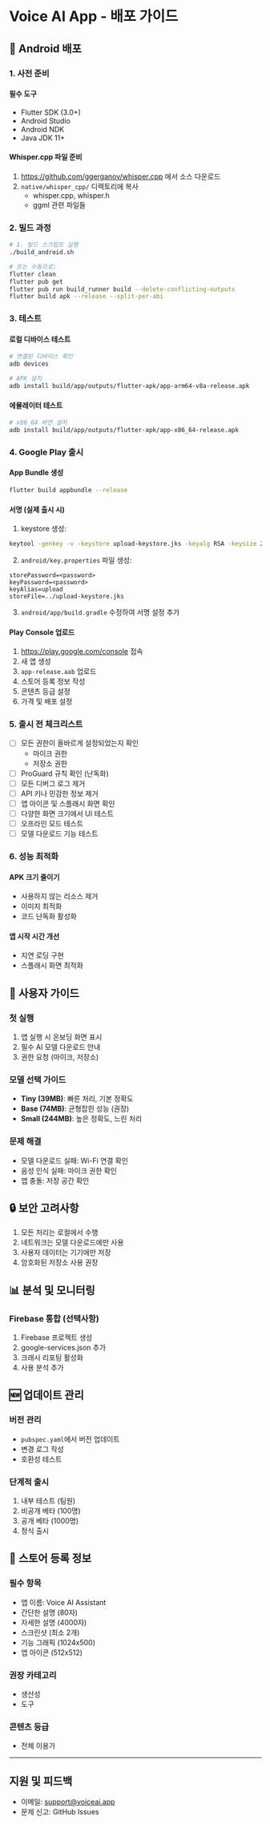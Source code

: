 # Voice AI App - 배포 가이드

## 🚀 Android 배포

### 1. 사전 준비

#### 필수 도구
- Flutter SDK (3.0+)
- Android Studio
- Android NDK
- Java JDK 11+

#### Whisper.cpp 파일 준비
1. https://github.com/ggerganov/whisper.cpp 에서 소스 다운로드
2. `native/whisper_cpp/` 디렉토리에 복사
   - whisper.cpp, whisper.h
   - ggml 관련 파일들

### 2. 빌드 과정

```bash
# 1. 빌드 스크립트 실행
./build_android.sh

# 또는 수동으로:
flutter clean
flutter pub get
flutter pub run build_runner build --delete-conflicting-outputs
flutter build apk --release --split-per-abi
```

### 3. 테스트

#### 로컬 디바이스 테스트
```bash
# 연결된 디바이스 확인
adb devices

# APK 설치
adb install build/app/outputs/flutter-apk/app-arm64-v8a-release.apk
```

#### 에뮬레이터 테스트
```bash
# x86_64 버전 설치
adb install build/app/outputs/flutter-apk/app-x86_64-release.apk
```

### 4. Google Play 출시

#### App Bundle 생성
```bash
flutter build appbundle --release
```

#### 서명 (실제 출시 시)
1. keystore 생성:
```bash
keytool -genkey -v -keystore upload-keystore.jks -keyalg RSA -keysize 2048 -validity 10000 -alias upload
```

2. `android/key.properties` 파일 생성:
```properties
storePassword=<password>
keyPassword=<password>
keyAlias=upload
storeFile=../upload-keystore.jks
```

3. `android/app/build.gradle` 수정하여 서명 설정 추가

#### Play Console 업로드
1. https://play.google.com/console 접속
2. 새 앱 생성
3. `app-release.aab` 업로드
4. 스토어 등록 정보 작성
5. 콘텐츠 등급 설정
6. 가격 및 배포 설정

### 5. 출시 전 체크리스트

- [ ] 모든 권한이 올바르게 설정되었는지 확인
  - 마이크 권한
  - 저장소 권한
- [ ] ProGuard 규칙 확인 (난독화)
- [ ] 모든 디버그 로그 제거
- [ ] API 키나 민감한 정보 제거
- [ ] 앱 아이콘 및 스플래시 화면 확인
- [ ] 다양한 화면 크기에서 UI 테스트
- [ ] 오프라인 모드 테스트
- [ ] 모델 다운로드 기능 테스트

### 6. 성능 최적화

#### APK 크기 줄이기
- 사용하지 않는 리소스 제거
- 이미지 최적화
- 코드 난독화 활성화

#### 앱 시작 시간 개선
- 지연 로딩 구현
- 스플래시 화면 최적화

## 📱 사용자 가이드

### 첫 실행
1. 앱 실행 시 온보딩 화면 표시
2. 필수 AI 모델 다운로드 안내
3. 권한 요청 (마이크, 저장소)

### 모델 선택 가이드
- **Tiny (39MB)**: 빠른 처리, 기본 정확도
- **Base (74MB)**: 균형잡힌 성능 (권장)
- **Small (244MB)**: 높은 정확도, 느린 처리

### 문제 해결
- 모델 다운로드 실패: Wi-Fi 연결 확인
- 음성 인식 실패: 마이크 권한 확인
- 앱 충돌: 저장 공간 확인

## 🔒 보안 고려사항

1. 모든 처리는 로컬에서 수행
2. 네트워크는 모델 다운로드에만 사용
3. 사용자 데이터는 기기에만 저장
4. 암호화된 저장소 사용 권장

## 📊 분석 및 모니터링

### Firebase 통합 (선택사항)
1. Firebase 프로젝트 생성
2. google-services.json 추가
3. 크래시 리포팅 활성화
4. 사용 분석 추가

## 🆕 업데이트 관리

### 버전 관리
- `pubspec.yaml`에서 버전 업데이트
- 변경 로그 작성
- 호환성 테스트

### 단계적 출시
1. 내부 테스트 (팀원)
2. 비공개 베타 (100명)
3. 공개 베타 (1000명)
4. 정식 출시

## 📝 스토어 등록 정보

### 필수 항목
- 앱 이름: Voice AI Assistant
- 간단한 설명 (80자)
- 자세한 설명 (4000자)
- 스크린샷 (최소 2개)
- 기능 그래픽 (1024x500)
- 앱 아이콘 (512x512)

### 권장 카테고리
- 생산성
- 도구

### 콘텐츠 등급
- 전체 이용가

---

## 지원 및 피드백
- 이메일: support@voiceai.app
- 문제 신고: GitHub Issues